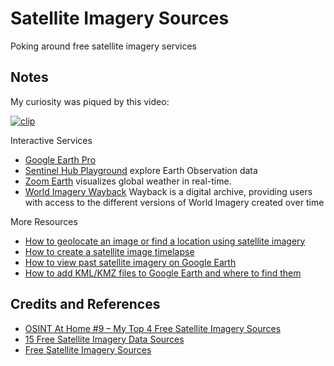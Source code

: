 # Satellite Imagery Sources

Poking around free satellite imagery services

## Notes

My curiosity was piqued by this video:

[![clip](https://img.youtube.com/vi/OONjbRAR-TM/0.jpg)](https://www.youtube.com/watch?v=OONjbRAR-TM)

Interactive Services

* [Google Earth Pro](https://www.google.com/earth/about/versions/)
* [Sentinel Hub Playground](https://apps.sentinel-hub.com/sentinel-playground/) explore Earth Observation data
* [Zoom Earth](https://zoom.earth/)  visualizes global weather in real-time.
* [World Imagery Wayback](https://livingatlas.arcgis.com/wayback) Wayback is a digital archive, providing users with access to the different versions of World Imagery created over time

More Resources

* [How to geolocate an image or find a location using satellite imagery](https://youtu.be/RoqWbpZUOSo)
* [How to create a satellite image timelapse](https://youtu.be/gMuVP9JI2ps)
* [How to view past satellite imagery on Google Earth](https://youtu.be/KpN9nEnivnU)
* [How to add KML/KMZ files to Google Earth and where to find them](https://benjaminstrick.com/geospatial-awareness-how-to-add-data-to-google-earth/)

## Credits and References

* [OSINT At Home #9 – My Top 4 Free Satellite Imagery Sources](https://youtu.be/OONjbRAR-TM)
* [15 Free Satellite Imagery Data Sources](https://gisgeography.com/free-satellite-imagery-data-list/)
* [Free Satellite Imagery Sources](https://eos.com/blog/free-satellite-imagery-sources/)
